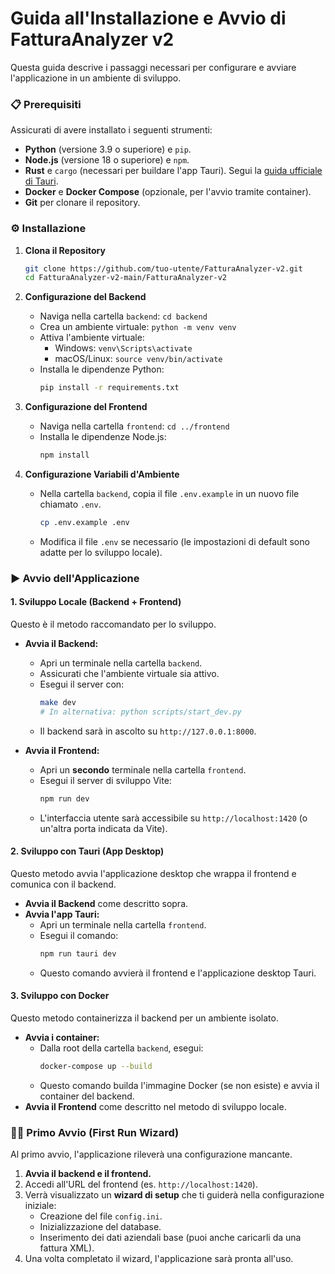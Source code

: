 # Guida all'Installazione e Avvio di FatturaAnalyzer v2

Questa guida descrive i passaggi necessari per configurare e avviare l'applicazione in un ambiente di sviluppo.

### 📋 Prerequisiti

Assicurati di avere installato i seguenti strumenti:
-   **Python** (versione 3.9 o superiore) e `pip`.
-   **Node.js** (versione 18 o superiore) e `npm`.
-   **Rust** e `cargo` (necessari per buildare l'app Tauri). Segui la [guida ufficiale di Tauri](https://tauri.app/v1/guides/getting-started/prerequisites).
-   **Docker** e **Docker Compose** (opzionale, per l'avvio tramite container).
-   **Git** per clonare il repository.

### ⚙️ Installazione

1.  **Clona il Repository**
    ```bash
    git clone https://github.com/tuo-utente/FatturaAnalyzer-v2.git
    cd FatturaAnalyzer-v2-main/FatturaAnalyzer-v2
    ```

2.  **Configurazione del Backend**
    -   Naviga nella cartella `backend`: `cd backend`
    -   Crea un ambiente virtuale: `python -m venv venv`
    -   Attiva l'ambiente virtuale:
        -   Windows: `venv\Scripts\activate`
        -   macOS/Linux: `source venv/bin/activate`
    -   Installa le dipendenze Python:
        ```bash
        pip install -r requirements.txt
        ```

3.  **Configurazione del Frontend**
    -   Naviga nella cartella `frontend`: `cd ../frontend`
    -   Installa le dipendenze Node.js:
        ```bash
        npm install
        ```

4.  **Configurazione Variabili d'Ambiente**
    -   Nella cartella `backend`, copia il file `.env.example` in un nuovo file chiamato `.env`.
        ```bash
        cp .env.example .env
        ```
    -   Modifica il file `.env` se necessario (le impostazioni di default sono adatte per lo sviluppo locale).

### ▶️ Avvio dell'Applicazione

#### 1. Sviluppo Locale (Backend + Frontend)

Questo è il metodo raccomandato per lo sviluppo.

-   **Avvia il Backend:**
    -   Apri un terminale nella cartella `backend`.
    -   Assicurati che l'ambiente virtuale sia attivo.
    -   Esegui il server con:
        ```bash
        make dev
        # In alternativa: python scripts/start_dev.py
        ```
    -   Il backend sarà in ascolto su `http://127.0.0.1:8000`.

-   **Avvia il Frontend:**
    -   Apri un **secondo** terminale nella cartella `frontend`.
    -   Esegui il server di sviluppo Vite:
        ```bash
        npm run dev
        ```
    -   L'interfaccia utente sarà accessibile su `http://localhost:1420` (o un'altra porta indicata da Vite).

#### 2. Sviluppo con Tauri (App Desktop)

Questo metodo avvia l'applicazione desktop che wrappa il frontend e comunica con il backend.
-   **Avvia il Backend** come descritto sopra.
-   **Avvia l'app Tauri:**
    -   Apri un terminale nella cartella `frontend`.
    -   Esegui il comando:
        ```bash
        npm run tauri dev
        ```
    -   Questo comando avvierà il frontend e l'applicazione desktop Tauri.

#### 3. Sviluppo con Docker

Questo metodo containerizza il backend per un ambiente isolato.
-   **Avvia i container:**
    -   Dalla root della cartella `backend`, esegui:
        ```bash
        docker-compose up --build
        ```
    -   Questo comando builda l'immagine Docker (se non esiste) e avvia il container del backend.
-   **Avvia il Frontend** come descritto nel metodo di sviluppo locale.

### 🧙‍♂️ Primo Avvio (First Run Wizard)

Al primo avvio, l'applicazione rileverà una configurazione mancante.
1.  **Avvia il backend e il frontend.**
2.  Accedi all'URL del frontend (es. `http://localhost:1420`).
3.  Verrà visualizzato un **wizard di setup** che ti guiderà nella configurazione iniziale:
    -   Creazione del file `config.ini`.
    -   Inizializzazione del database.
    -   Inserimento dei dati aziendali base (puoi anche caricarli da una fattura XML).
4.  Una volta completato il wizard, l'applicazione sarà pronta all'uso.
